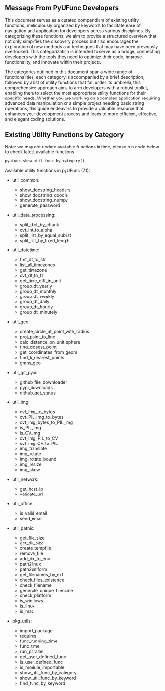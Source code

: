 ## Message From PyUFunc Developers

This document serves as a curated compendium of existing utility functions, meticulously organized by keywords to facilitate ease of navigation and application for developers across various disciplines. By categorizing these functions, we aim to provide a structured overview that not only simplifies the discovery process but also encourages the exploration of new methods and techniques that may have been previously overlooked. This categorization is intended to serve as a bridge, connecting developers with the tools they need to optimize their code, improve functionality, and innovate within their projects.

The categories outlined in this document span a wide range of functionalities, each category is accompanied by a brief description, followed by a list of utility functions that fall under its umbrella, this comprehensive approach aims to arm developers with a robust toolkit, enabling them to select the most appropriate utility functions for their specific needs. Whether you are working on a complex application requiring advanced data manipulation or a simple project needing basic string operations, this guide endeavors to provide a valuable resource that enhances your development process and leads to more efficient, effective, and elegant coding solutions.

## Existing Utility Functions by Category

Note: we may not update available functions in time, please run code below to check latest available functions.

```python
pyufunc.show_util_func_by_category()
```

Available utility functions in pyUFunc (71):

- util_common:
  - show_docstring_headers
  - show_docstring_google
  - show_docstring_numpy
  - generate_password

- util_data_processing:
  - split_dict_by_chunk
  - cvt_int_to_alpha
  - split_list_by_equal_sublist
  - split_list_by_fixed_length

- util_datetime:
  - fmt_dt_to_str
  - list_all_timezones
  - get_timezone
  - cvt_dt_to_tz
  - get_time_diff_in_unit
  - group_dt_yearly
  - group_dt_monthly
  - group_dt_weekly
  - group_dt_daily
  - group_dt_hourly
  - group_dt_minutely

- util_geo:
  - create_circle_at_point_with_radius
  - proj_point_to_line
  - calc_distance_on_unit_sphere
  - find_closest_point
  - get_coordinates_from_geom
  - find_k_nearest_points
  - gmns_geo

- util_git_pypi:
  - github_file_downloader
  - pypi_downloads
  - github_get_status

- util_img:
  - cvt_img_to_bytes
  - cvt_PIL_img_to_bytes
  - cvt_img_bytes_to_PIL_img
  - is_PIL_img
  - is_CV_img
  - cvt_img_PIL_to_CV
  - cvt_img_CV_to_PIL
  - img_translate
  - img_rotate
  - img_rotate_bound
  - img_resize
  - img_show

- util_network:
  - get_host_ip
  - validate_url

- util_office:
  - is_valid_email
  - send_email

- util_pathio:
  - get_file_size
  - get_dir_size
  - create_tempfile
  - remove_file
  - add_dir_to_env
  - path2linux
  - path2uniform
  - get_filenames_by_ext
  - check_files_existence
  - check_filename
  - generate_unique_filename
  - check_platform
  - is_windows
  - is_linux
  - is_mac

- pkg_utils:
  - import_package
  - requires
  - func_running_time
  - func_time
  - run_parallel
  - get_user_defined_func
  - is_user_defined_func
  - is_module_importable
  - show_util_func_by_category
  - show_util_func_by_keyword
  - find_func_by_keyword
